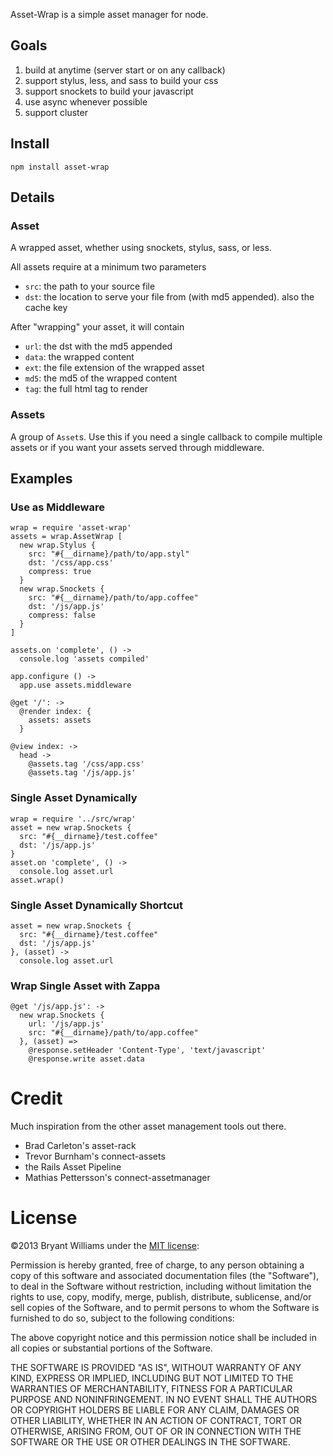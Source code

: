 Asset-Wrap is a simple asset manager for node.

## Goals
1. build at anytime (server start or on any callback)
2. support stylus, less, and sass to build your css
3. support snockets to build your javascript
4. use async whenever possible
5. support cluster

## Install
```
npm install asset-wrap
```

## Details
### Asset
A wrapped asset, whether using snockets, stylus, sass, or less.

All assets require at a minimum two parameters
* `src`: the path to your source file
* `dst`: the location to serve your file from (with md5 appended). also the cache key

After "wrapping" your asset, it will contain
* `url`: the dst with the md5 appended
* `data`: the wrapped content
* `ext`: the file extension of the wrapped asset
* `md5`: the md5 of the wrapped content
* `tag`: the full html tag to render

### Assets
A group of `Asset`s. Use this if you need a single callback to compile multiple
assets or if you want your assets served through middleware.

## Examples
### Use as Middleware
```
wrap = require 'asset-wrap'
assets = wrap.AssetWrap [
  new wrap.Stylus {
    src: "#{__dirname}/path/to/app.styl"
    dst: '/css/app.css'
    compress: true
  }
  new wrap.Snockets {
    src: "#{__dirname}/path/to/app.coffee"
    dst: '/js/app.js'
    compress: false
  }
]

assets.on 'complete', () ->
  console.log 'assets compiled'

app.configure () ->
  app.use assets.middleware

@get '/': ->
  @render index: {
    assets: assets
  }

@view index: ->
  head ->
    @assets.tag '/css/app.css'
    @assets.tag '/js/app.js'
```

### Single Asset Dynamically
```
wrap = require '../src/wrap'
asset = new wrap.Snockets {
  src: "#{__dirname}/test.coffee"
  dst: '/js/app.js'
}
asset.on 'complete', () ->
  console.log asset.url
asset.wrap()
```

### Single Asset Dynamically Shortcut
```
asset = new wrap.Snockets {
  src: "#{__dirname}/test.coffee"
  dst: '/js/app.js'
}, (asset) ->
  console.log asset.url
```

### Wrap Single Asset with Zappa
```
@get '/js/app.js': ->
  new wrap.Snockets {
    url: '/js/app.js'
    src: "#{__dirname}/path/to/app.coffee"
  }, (asset) =>
    @response.setHeader 'Content-Type', 'text/javascript'
    @response.write asset.data
```

# Credit
Much inspiration from the other asset management tools out there.
* Brad Carleton's asset-rack
* Trevor Burnham's connect-assets
* the Rails Asset Pipeline
* Mathias Pettersson's connect-assetmanager

# License
©2013 Bryant Williams under the [MIT license](http://www.opensource.org/licenses/mit-license.php):

Permission is hereby granted, free of charge, to any person obtaining a copy of this software and associated documentation files (the "Software"), to deal in the Software without restriction, including without limitation the rights to use, copy, modify, merge, publish, distribute, sublicense, and/or sell copies of the Software, and to permit persons to whom the Software is furnished to do so, subject to the following conditions:

The above copyright notice and this permission notice shall be included in all copies or substantial portions of the Software.

THE SOFTWARE IS PROVIDED "AS IS", WITHOUT WARRANTY OF ANY KIND, EXPRESS OR IMPLIED, INCLUDING BUT NOT LIMITED TO THE WARRANTIES OF MERCHANTABILITY, FITNESS FOR A PARTICULAR PURPOSE AND NONINFRINGEMENT. IN NO EVENT SHALL THE AUTHORS OR COPYRIGHT HOLDERS BE LIABLE FOR ANY CLAIM, DAMAGES OR OTHER LIABILITY, WHETHER IN AN ACTION OF CONTRACT, TORT OR OTHERWISE, ARISING FROM, OUT OF OR IN CONNECTION WITH THE SOFTWARE OR THE USE OR OTHER DEALINGS IN THE SOFTWARE.
